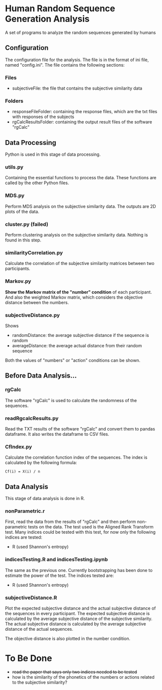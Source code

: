 # Human Random Sequence Generation Analysis

A set of programs to analyze the random sequences generated by humans

## Configuration

The configuration file for the analysis. The file is in the format of ini file, named "config.ini". The file contains the following sections:

### Files
- subjectiveFile: the file that contains the subjective similarity data

### Folders
- responseFileFolder: containing the response files, which are the txt files with responses of the subjects
- rgCalcResultsFolder: containing the output result files of the software "rgCalc"

## Data Processing

Python is used in this stage of data processing.

### utils.py

Containing the essential functions to process the data. These functions are called by the other Python files.

### MDS.py

Perform MDS analysis on the subjective similarity data. The outputs are 2D plots of the data.

### cluster.py (failed)

Perform clustering analysis on the subjective similarity data. Nothing is found in this step.

### similarityCorrelation.py

Calculate the correlation of the subjective similarity matrices between two participants.

### Markov.py

**Show the Markov matrix of the "number" condition** of each participant. And also the weighted Markov matrix, which considers the objective distance between the numbers.

### subjectiveDistance.py

Shows
- randomDistance: the average subjective distance if the sequence is random
- averageDistance: the average actual distance from their random sequence

Both the values of "numbers" or "action" conditions can be shown. 

## Before Data Analysis...

### rgCalc

The software "rgCalc" is used to calculate the randomness of the sequences.

### readRgcalcResults.py

Read the TXT results of the software "rgCalc" and convert them to pandas dataframe. It also writes the dataframe to CSV files.

### CfIndex.py

Calculate the correlation function index of the sequences. The index is calculated by the following formula:

```
Cf(i) = X(i) / n  
```

## Data Analysis

This stage of data analysis is done in R.

### nonParametric.r

First, read the data from the results of "rgCalc" and then perform non-parametric tests on the data. The test used is the Aligned Rank Transform test. Many indices could be tested with this test, for now only the following indices are tested:
- R (used Shannon's entropy)

### indicesTesting.R and indicesTesting.ipynb

The same as the previous one. Currently bootstrapping has been done to estimate the power of the test. The indices tested are:
- R (used Shannon's entropy)

### subjectiveDistance.R

Plot the expected subjective distance and the actual subjective distance of the sequences in every participant. The expected subjective distance is calculated by the average subjective distance of the subjective similarity. The actual subjective distance is calculated by the average subjective distance of the actual sequences.

The objective distance is also plotted in the number condition.

# To Be Done

- ~~read the paper that says only two indices needed to be tested~~
- how is the similarity of the phonetics of the numbers or actions related to the subjective similarity?
